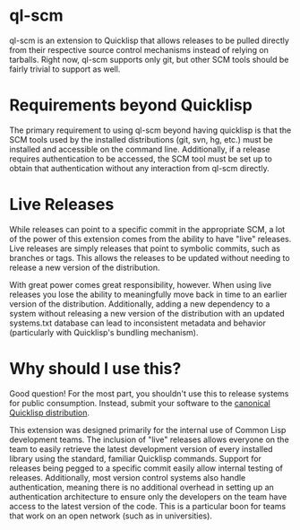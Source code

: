 # ql-scm #

ql-scm is an extension to Quicklisp that allows releases to be pulled directly
from their respective source control mechanisms instead of relying on
tarballs. Right now, ql-scm supports only git, but other SCM tools should be
fairly trivial to support as well.

# Requirements beyond Quicklisp #

The primary requirement to using ql-scm beyond having quicklisp is that the SCM
tools used by the installed distributions (git, svn, hg, etc.) must be installed
and accessible on the command line. Additionally, if a release requires
authentication to be accessed, the SCM tool must be set up to obtain that
authentication without any interaction from ql-scm directly.

# Live Releases #

While releases can point to a specific commit in the appropriate SCM, a lot of
the power of this extension comes from the ability to have "live" releases. Live
releases are simply releases that point to symbolic commits, such as branches or
tags. This allows the releases to be updated without needing to release a new
version of the distribution.

With great power comes great responsibility, however. When using live releases
you lose the ability to meaningfully move back in time to an earlier version of
the distribution. Additionally, adding a new dependency to a system without
releasing a new version of the distribution with an updated systems.txt database
can lead to inconsistent metadata and behavior (particularly with Quicklisp's
bundling mechanism).

# Why should I use this? #

Good question! For the most part, you shouldn't use this to release systems for
public consumption. Instead, submit your software to the
[canonical Quicklisp distribution](https://github.com/quicklisp/quicklisp-projects/).

This extension was designed primarily for the internal use of Common Lisp
development teams. The inclusion of "live" releases allows everyone on the team
to easily retrieve the latest development version of every installed library
using the standard, familiar Quicklisp commands. Support for releases being
pegged to a specific commit easily allow internal testing of
releases. Additionally, most version control systems also handle authentication,
meaning there is no additional overhead in setting up an authentication
architecture to ensure only the developers on the team have access to the latest
version of the code. This is a particular boon for teams that work on an open
network (such as in universities).

